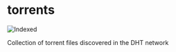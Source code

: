 torrents 
========
![Indexed](https://img.shields.io/badge/indexed-157789-blue)

Collection of torrent files discovered in the DHT network
